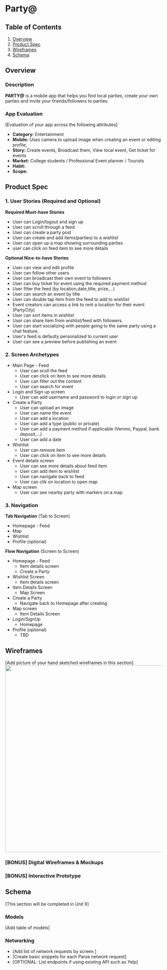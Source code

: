 
# Party@

## Table of Contents
1. [Overview](#Overview)
1. [Product Spec](#Product-Spec)
1. [Wireframes](#Wireframes)
2. [Schema](#Schema)

## Overview
### Description
**PARTY@** is a mobile app that helps you find local parties, create your own parties and invite your friends/followers to parties. 

### App Evaluation
[Evaluation of your app across the following attributes]
- **Category:** Entertainment
- **Mobile:** Uses camera to upload image when creating an event or editing profile,
- **Story:** Create events, Broadcast them, View local event, Get ticket for events
- **Market:** College students / Professional Event planner / Tourists
- **Habit:**
- **Scope:**

## Product Spec

### 1. User Stories (Required and Optional)

**Required Must-have Stories**

* User can Login/logout and sign up
* User can scroll through a feed
* User can create a party post
* User can create and add items(parties) to a wishlist
* User can open up a map showing surrounding parties
* user can click on feed item to see more details

**Optional Nice-to-have Stories**

* User can view and edit profile
* User can follow other users
* User can broadcast their own event to followers
* User can buy ticket for event using the required payment method
* User filter the feed (by location,date,title, prize,...)
* User can search an event by title
* User can double tap item from the feed to add to wishlist
* Event creators can access a link to rent a location for their event (PartyCity)
* User can sort items in wishlist
* User can share item from wishlist/feed with followers.
* User can start socializing with people going to the same party using a chat feature.
* User's feed is defaulty personalized to current user
* User can see a preview before publishing an event

### 2. Screen Archetypes

* Main Page - Feed
   * User can scoll the feed
   * User can click on item to see more details
   * User can filter out the content
   * User can search for event
* Login and Sign up  screen
   * User can add username and password to login or sign up
* Create a Party 
    * User can upload an image
    * User can name the event
    * User can add a location
    * User can add a type (public or private)
    * User can add a payment method if applicable (Venmo, Paypal, bank deposit,...)
    * User can add a date
* Wishlist 
    * User can remove item 
    * User can click on item to see more details
* Event details screen
    * User can see more details about feed item
    * User can add item to wishlist
    * User can navigate back to feed
    * User can clik on location to open map 
* Map screen
    * User can see nearby party with markers on a map
    

   

### 3. Navigation

**Tab Navigation** (Tab to Screen)

* Homepage - Feed
* Map
* Wishlist
* Profile (optional)

**Flow Navigation** (Screen to Screen)

* Homepage - Feed
   * Item details screen
   * Create a Party
* Wishlist Screen
   * Item details screen
* Item Details Screen
    * Map Screen
* Create a Party
    * Navigate back to Homepage after creating
* Map screen
    * Item Details Screen
* Login/SignUp
    * Homepage
* Profile (optional)
    * TBD

## Wireframes
[Add picture of your hand sketched wireframes in this section]
<img src="YOUR_WIREFRAME_IMAGE_URL" width=600>

### [BONUS] Digital Wireframes & Mockups

### [BONUS] Interactive Prototype

## Schema 
[This section will be completed in Unit 9]
### Models
[Add table of models]
### Networking
- [Add list of network requests by screen ]
- [Create basic snippets for each Parse network request]
- [OPTIONAL: List endpoints if using existing API such as Yelp]
